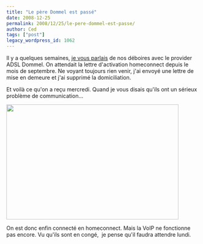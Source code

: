 ```yaml
---
title: "Le père Dommel est passé"
date: 2008-12-25
permalink: 2008/12/25/le-pere-dommel-est-passe/
author: Ced
tags: ["post"]
legacy_wordpress_id: 1062
---
```


Il y a quelques semaines, [je vous parlais](http://64k.be/2008/10/29/dommel-le-fai-adsl-a-eviter/) de nos déboires avec le provider ADSL Dommel. On attendait la lettre d'activation homeconnect depuis le mois de septembre. Ne voyant toujours rien venir, j'ai envoyé une lettre de mise en demeure et j'ai supprimé la domiciliation.

Et voilà ce qu'on a reçu mercredi. Quand je vous disais qu'ils ont un sérieux problème de communication…

<!-- excerpt -->

[<img class="alignnone size-full wp-image-1063" title="dommel" src="https://64k.be/wp-content/uploads/2008/12/dommel.jpg" alt="" width="450" height="300" />](https://64k.be/wp-content/uploads/2008/12/dommel.jpg)

On est donc enfin connecté en homeconnect. Mais la VoIP ne fonctionne pas encore. Vu qu'ils sont en congé,  je pense qu'il faudra attendre lundi.
